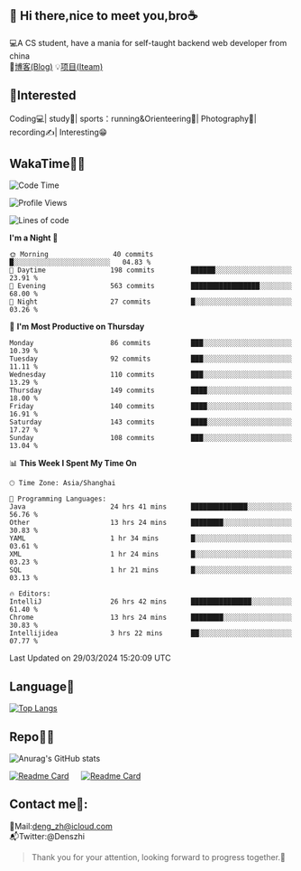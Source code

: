 👋 Hi there,nice to meet you,bro☕
---
💻A CS student, have a mania for self-taught backend web developer from china   
📌[博客(Blog)](https://github.com/HealUP/MyBlog)
💡[项目(Iteam)](https://healup.github.io/)

 <!-- waka-box start -->
 <!-- waka-box end -->
 
🧲**Interested**
--
Coding💻| study📖| sports：running&Orienteering🏃‍| Photography📸| recording✍️| Interesting😁

WakaTime👨‍💻
---
<!--START_SECTION:waka-->
![Code Time](http://img.shields.io/badge/Code%20Time-896%20hrs%2045%20mins-blue)

![Profile Views](http://img.shields.io/badge/Profile%20Views-0-blue)

![Lines of code](https://img.shields.io/badge/From%20Hello%20World%20I%27ve%20Written-205.0%20thousand%20lines%20of%20code-blue)

**I'm a Night 🦉** 

```text
🌞 Morning                40 commits          █░░░░░░░░░░░░░░░░░░░░░░░░   04.83 % 
🌆 Daytime                198 commits         ██████░░░░░░░░░░░░░░░░░░░   23.91 % 
🌃 Evening                563 commits         █████████████████░░░░░░░░   68.00 % 
🌙 Night                  27 commits          █░░░░░░░░░░░░░░░░░░░░░░░░   03.26 % 
```
📅 **I'm Most Productive on Thursday** 

```text
Monday                   86 commits          ███░░░░░░░░░░░░░░░░░░░░░░   10.39 % 
Tuesday                  92 commits          ███░░░░░░░░░░░░░░░░░░░░░░   11.11 % 
Wednesday                110 commits         ███░░░░░░░░░░░░░░░░░░░░░░   13.29 % 
Thursday                 149 commits         ████░░░░░░░░░░░░░░░░░░░░░   18.00 % 
Friday                   140 commits         ████░░░░░░░░░░░░░░░░░░░░░   16.91 % 
Saturday                 143 commits         ████░░░░░░░░░░░░░░░░░░░░░   17.27 % 
Sunday                   108 commits         ███░░░░░░░░░░░░░░░░░░░░░░   13.04 % 
```


📊 **This Week I Spent My Time On** 

```text
🕑︎ Time Zone: Asia/Shanghai

💬 Programming Languages: 
Java                     24 hrs 41 mins      ██████████████░░░░░░░░░░░   56.76 % 
Other                    13 hrs 24 mins      ████████░░░░░░░░░░░░░░░░░   30.83 % 
YAML                     1 hr 34 mins        █░░░░░░░░░░░░░░░░░░░░░░░░   03.61 % 
XML                      1 hr 24 mins        █░░░░░░░░░░░░░░░░░░░░░░░░   03.23 % 
SQL                      1 hr 21 mins        █░░░░░░░░░░░░░░░░░░░░░░░░   03.13 % 

🔥 Editors: 
IntelliJ                 26 hrs 42 mins      ███████████████░░░░░░░░░░   61.40 % 
Chrome                   13 hrs 24 mins      ████████░░░░░░░░░░░░░░░░░   30.83 % 
Intellijidea             3 hrs 22 mins       ██░░░░░░░░░░░░░░░░░░░░░░░   07.77 % 
```


 Last Updated on 29/03/2024 15:20:09 UTC
<!--END_SECTION:waka-->

Language🚀
---
[![Top Langs](https://github-readme-stats.vercel.app/api/top-langs/?username=HealUP&layout=compact&hide_border=true)](https://github.com/HealUP)

Repo🧑‍💻
---
![Anurag's GitHub stats](https://github-readme-stats.vercel.app/api?username=HealUP&count_private=true&show_icons=true&theme=gruvbox&hide_border=true) 

[![Readme Card](https://github-readme-stats.vercel.app/api/pin/?username=HealUP&repo=InternetEy&theme=transparent)](https://github.com/HealUP/InternetEy) &emsp;
[![Readme Card](https://github-readme-stats.vercel.app/api/pin/?username=HealUP&repo=CampusExperience&theme=transparent)](https://github.com/HealUP/CampusExperience)


Contact me📱:
---
📮Mail:deng_zh@icloud.com  
📬Twitter:@Denszhi  

> Thank you for your attention, looking forward to progress together.🎉

